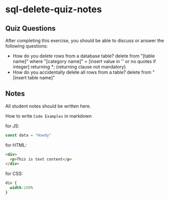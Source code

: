 # sql-delete-quiz-notes

## Quiz Questions

After completing this exercise, you should be able to discuss or answer the following questions:

- How do you delete rows from a database table?
delete
    from "[table name]"
  where "[category name]" = [insert value in '' or no quotes if integer]
  returning *; (returning clause not mandatory)
- How do you accidentally delete all rows from a table?
delete
  from "[insert table name]"

## Notes

All student notes should be written here.


How to write `Code Examples` in markdown

for JS:
```javascript
const data = "Howdy"
```

for HTML:
```html
<div>
  <p>This is text content</p>
</div>
```

for CSS:
```css
div {
  width:100%
}
```
